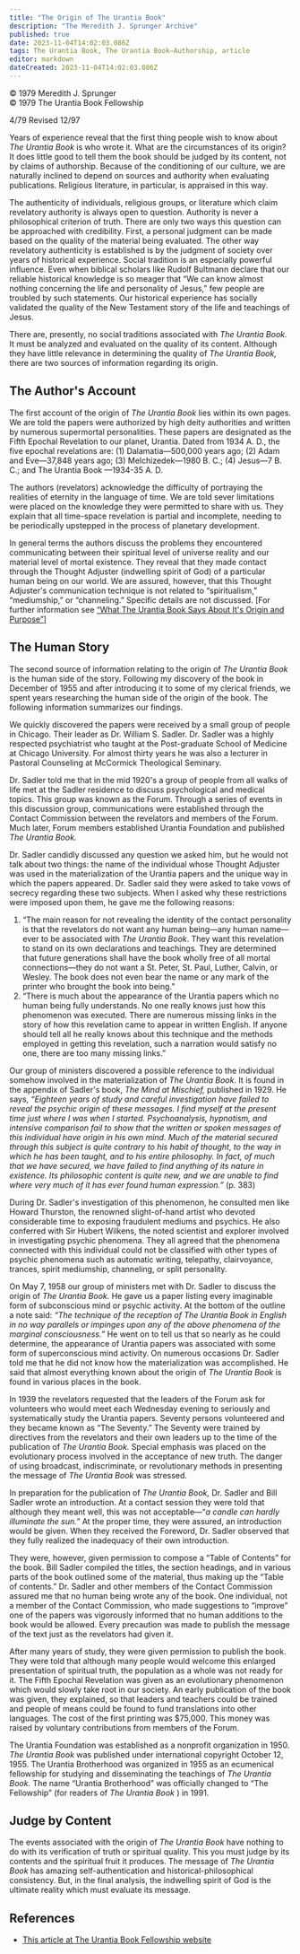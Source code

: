 ```yaml
---
title: "The Origin of The Urantia Book"
description: "The Meredith J. Sprunger Archive"
published: true
date: 2023-11-04T14:02:03.086Z
tags: The Urantia Book, The Urantia Book—Authorship, article
editor: markdown
dateCreated: 2023-11-04T14:02:03.086Z
---
```


<p class="v-card v-sheet theme--light grey lighten-3 px-2">© 1979 Meredith J. Sprunger<br>© 1979 The Urantia Book Fellowship</p>

4/79 Revised 12/97

Years of experience reveal that the first thing people wish to know about _The Urantia Book_ is who wrote it. What are the circumstances of its origin? It does little good to tell them the book should be judged by its content, not by claims of authorship. Because of the conditioning of our culture, we are naturally inclined to depend on sources and authority when evaluating publications. Religious literature, in particular, is appraised in this way.

The authenticity of individuals, religious groups, or literature which claim revelatory authority is always open to question. Authority is never a philosophical criterion of truth. There are only two ways this question can be approached with credibility. First, a personal judgment can be made based on the quality of the material being evaluated. The other way revelatory authenticity is established is by the judgment of society over years of historical experience. Social tradition is an especially powerful influence. Even when biblical scholars like Rudolf Bultmann declare that our reliable historical knowledge is so meager that “We can know almost nothing concerning the life and personality of Jesus,” few people are troubled by such statements. Our historical experience has socially validated the quality of the New Testament story of the life and teachings of Jesus.

There are, presently, no social traditions associated with _The Urantia Book._ It must be analyzed and evaluated on the quality of its content. Although they have little relevance in determining the quality of _The Urantia Book,_ there are two sources of information regarding its origin.

## The Author's Account

The first account of the origin of _The Urantia Book_ lies within its own pages. We are told the papers were authorized by high deity authorities and written by numerous supermortal personalities. These papers are designated as the Fifth Epochal Revelation to our planet, Urantia. Dated from 1934 A. D., the five epochal revelations are: (1) Dalamatia—500,000 years ago; (2) Adam and Eve—37,848 years ago; (3) Melchizedek—1980 B. C.; (4) Jesus—7 B. C.; and The Urantia Book —1934-35 A. D.

The authors (revelators) acknowledge the difficulty of portraying the realities of eternity in the language of time. We are told sever limitations were placed on the knowledge they were permitted to share with us. They explain that all time-space revelation is partial and incomplete, needing to be periodically upstepped in the process of planetary development.

In general terms the authors discuss the problems they encountered communicating between their spiritual level of universe reality and our material level of mortal existence. They reveal that they made contact through the Thought Adjuster (indwelling spirit of God) of a particular human being on our world. We are assured, however, that this Thought Adjuster's communication technique is not related to “spiritualism,” “mediumship,” or “channeling.” Specific details are not discussed. \[For further information see [“What The Urantia Book Says About It's Origin and Purpose”](/en/article/David_Kantor/What_UB_Says_About_Its_Origin_and_Purpose)\]

## The Human Story

The second source of information relating to the origin of _The Urantia Book_ is the human side of the story. Following my discovery of the book in December of 1955 and after introducing it to some of my clerical friends, we spent years researching the human side of the origin of the book. The following information summarizes our findings.

We quickly discovered the papers were received by a small group of people in Chicago. Their leader as Dr. William S. Sadler. Dr. Sadler was a highly respected psychiatrist who taught at the Post-graduate School of Medicine at Chicago University. For almost thirty years he was also a lecturer in Pastoral Counseling at McCormick Theological Seminary.

Dr. Sadler told me that in the mid 1920's a group of people from all walks of life met at the Sadler residence to discuss psychological and medical topics. This group was known as the Forum. Through a series of events in this discussion group, communications were established through the Contact Commission between the revelators and members of the Forum. Much later, Forum members established Urantia Foundation and published _The Urantia Book._

Dr. Sadler candidly discussed any question we asked him, but he would not talk about two things: the name of the individual whose Thought Adjuster was used in the materialization of the Urantia papers and the unique way in which the papers appeared. Dr. Sadler said they were asked to take vows of secrecy regarding these two subjects. When I asked why these restrictions were imposed upon them, he gave me the following reasons:

1. “The main reason for not revealing the identity of the contact personality is that the revelators do not want any human being—any human name—ever to be associated with _The Urantia Book_. They want this revelation to stand on its own declarations and teachings. They are determined that future generations shall have the book wholly free of all mortal connections—they do not want a St. Peter, St. Paul, Luther, Calvin, or Wesley. The book does not even bear the name or any mark of the printer who brought the book into being.”
2. “There is much about the appearance of the Urantia papers which no human being fully understands. No one really knows just how this phenomenon was executed. There are numerous missing links in the story of how this revelation came to appear in written English. If anyone should tell all he really knows about this technique and the methods employed in getting this revelation, such a narration would satisfy no one, there are too many missing links.”

Our group of ministers discovered a possible reference to the individual somehow involved in the materialization of _The Urantia Book_. It is found in the appendix of Sadler's book, _The Mind at Mischief,_ published in 1929. He says, _“Eighteen years of study and careful investigation have failed to reveal the psychic origin of these messages. I find myself at the present time just where I was when I started. Psychoanalysis, hypnotism, and intensive comparison fail to show that the written or spoken messages of this individual have origin in his own mind. Much of the material secured through this subject is quite contrary to his habit of thought, to the way in which he has been taught, and to his entire philosophy. In fact, of much that we have secured, we have failed to find anything of its nature in existence. Its philosophic content is quite new, and we are unable to find where very much of it has ever found human expression.”_ (p. 383)

During Dr. Sadler's investigation of this phenomenon, he consulted men like Howard Thurston, the renowned slight-of-hand artist who devoted considerable time to exposing fraudulent mediums and psychics. He also conferred with Sir Hubert Wilkens, the noted scientist and explorer involved in investigating psychic phenomena. They all agreed that the phenomena connected with this individual could not be classified with other types of psychic phenomena such as automatic writing, telepathy, clairvoyance, trances, spirit mediumship, channeling, or split personality.

On May 7, 1958 our group of ministers met with Dr. Sadler to discuss the origin of _The Urantia Book._ He gave us a paper listing every imaginable form of subconscious mind or psychic activity. At the bottom of the outline a note said: _“The technique of the reception of The Urantia Book in English in no way parallels or impinges upon any of the above phenomena of the marginal consciousness.”_ He went on to tell us that so nearly as he could determine, the appearance of Urantia papers was associated with some form of superconscious mind activity. On numerous occasions Dr. Sadler told me that he did not know how the materialization was accomplished. He said that almost everything known about the origin of _The Urantia Book_ is found in various places in the book.

In 1939 the revelators requested that the leaders of the Forum ask for volunteers who would meet each Wednesday evening to seriously and systematically study the Urantia papers. Seventy persons volunteered and they became known as “The Seventy.” The Seventy were trained by directives from the revelators and their own leaders up to the time of the publication of _The Urantia Book._ Special emphasis was placed on the evolutionary process involved in the acceptance of new truth. The danger of using broadcast, indiscriminate, or revolutionary methods in presenting the message of _The Urantia Book_ was stressed.

In preparation for the publication of _The Urantia Book,_ Dr. Sadler and Bill Sadler wrote an introduction. At a contact session they were told that although they meant well, this was not acceptable—“_a candle can hardly illuminate the sun.”_ At the proper time, they were assured, an introduction would be given. When they received the Foreword, Dr. Sadler observed that they fully realized the inadequacy of their own introduction.

They were, however, given permission to compose a “Table of Contents” for the book. Bill Sadler compiled the titles, the section headings, and in various parts of the book outlined some of the material, thus making up the “Table of contents.” Dr. Sadler and other members of the Contact Commission assured me that no human being wrote any of the book. One individual, not a member of the Contact Commission, who made suggestions to “improve” one of the papers was vigorously informed that no human additions to the book would be allowed. Every precaution was made to publish the message of the text just as the revelators had given it.

After many years of study, they were given permission to publish the book. They were told that although many people would welcome this enlarged presentation of spiritual truth, the population as a whole was not ready for it. The Fifth Epochal Revelation was given as an evolutionary phenomenon which would slowly take root in our society. An early publication of the book was given, they explained, so that leaders and teachers could be trained and people of means could be found to fund translations into other languages. The cost of the first printing was $75,000. This money was raised by voluntary contributions from members of the Forum.

The Urantia Foundation was established as a nonprofit organization in 1950. _The Urantia Book_ was published under international copyright October 12, 1955. The Urantia Brotherhood was organized in 1955 as an ecumenical fellowship for studying and disseminating the teachings of _The Urantia Book._ The name “Urantia Brotherhood” was officially changed to “The Fellowship” (for readers of _The Urantia Book_ ) in 1991.

## Judge by Content

The events associated with the origin of _The Urantia Book_ have nothing to do with its verification of truth or spiritual quality. This you must judge by its contents and the spiritual fruit it produces. The message of _The Urantia Book_ has amazing self-authentication and historical-philosophical consistency. But, in the final analysis, the indwelling spirit of God is the ultimate reality which must evaluate its message.

## References

* [This article at The Urantia Book Fellowship website](https://archive.urantiabook.org/archive/mjs_archive/mjs_origin_of_ub.htm)